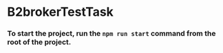 # B2brokerTestTask

### To start the project, run the `npm run start` command from the root of the project.